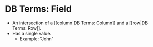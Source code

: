 # DB Terms: Field


- An intersection of a [[column|DB Terms: Column]] and a [[row|DB Terms: Row]].
- Has a single value.
  - Example: "John"